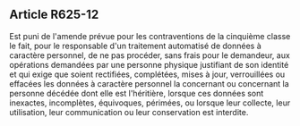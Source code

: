 Article R625-12
----
Est puni de l'amende prévue pour les contraventions de la cinquième classe le
fait, pour le responsable d'un traitement automatisé de données à caractère
personnel, de ne pas procéder, sans frais pour le demandeur, aux opérations
demandées par une personne physique justifiant de son identité et qui exige que
soient rectifiées, complétées, mises à jour, verrouillées ou effacées les
données à caractère personnel la concernant ou concernant la personne décédée
dont elle est l'héritière, lorsque ces données sont inexactes, incomplètes,
équivoques, périmées, ou lorsque leur collecte, leur utilisation, leur
communication ou leur conservation est interdite.

